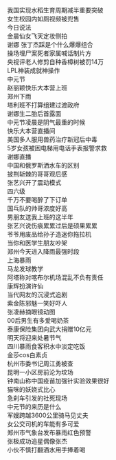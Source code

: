 我国实现水稻生育周期减半重要突破  
女生校园内如厕视频被兜售  
今日说法  
金晨仙女飞天定妆侧拍  
谢娜 张丁杰踩是个什么爆爆组合  
操场埋尸案死者家属喊话制片方  
央视评老人修剪自种香樟树被罚14万  
LPL神装成就神操作  
中元节  
赵丽颖快乐大本营上班  
郑州下雨  
塔利班不打算组建过渡政府  
谢娜生二胎后首露面  
中元节凌晨是阴气最重的时候  
快乐大本营直播间  
美国多人服用兽药治疗新冠后中毒  
5岁女孩被困电梯用电话手表报警求救  
谢娜直播  
中国和俄罗斯洒水车的区别  
披荆斩棘的哥哥观后感  
张艺兴开了震动模式  
四六级  
千万不要喝醉了下订单  
国乓队的帅哥浓度好高  
男朋友送我上班的这半年  
张艺兴说伤痕累累过后是硕果累累  
爷爷用废品给孙子造迷你拖拉机  
当你和医学生朋友吵架  
郑州今天进入降雨最强时段  
上海暴雨  
马龙发球教学  
阿塔称对喀布尔机场混乱不负有责任  
康辉扮演许仙  
当代网友的沉浸式追剧  
紫金陈邪魅一笑好吓人  
张凌赫摘眼镜动图  
00后男生有多爱喝奶茶  
泰康保险集团向武大捐赠10亿元  
明天将迎来处暑节气  
四川暴雨食客积水中淡定吃饭  
金莎cos白素贞  
杭州市委书记周江勇被查  
昆明一小区房前沦为坟场  
钟南山称中国疫苗加强针实验效果很好  
猫咪的妖娆式比心  
急刹车引发的社死现场  
中元节的来历是什么  
军嫂跨越3600公里骑马见丈夫  
女公交司机的车能有多可爱  
郑州市气象台发布暴雨红色预警  
张极成功追星偶像张杰  
小伙不慎打翻酒水用手捧着喝  
